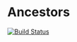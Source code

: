 # Ancestors

[![Build Status](https://drone-gh.agrrh.com/api/badges/agrrh/ancestors/status.svg)](https://drone-gh.agrrh.com/agrrh/ancestors)
